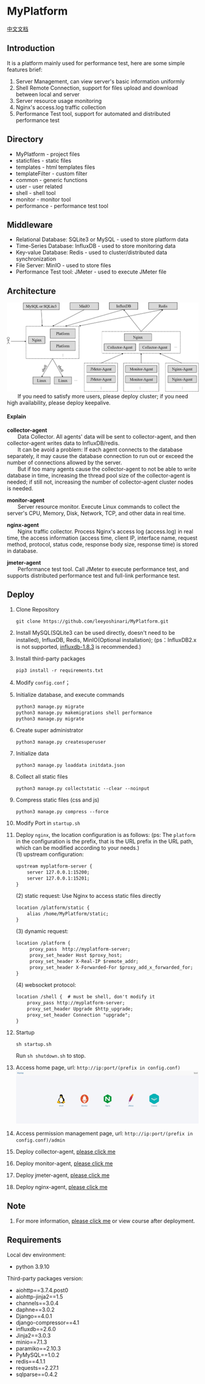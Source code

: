 # MyPlatform
[中文文档](https://github.com/leeyoshinari/MyPlatform/blob/main/templates/README_zh.md)

## Introduction
It is a platform mainly used for performance test, here are some simple features brief: <br>
1. Server Management, can view server's basic information uniformly<br>
2. Shell Remote Connection, support for files upload and download between local and server<br>
3. Server resource usage monitoring<br>
4. Nginx's access.log traffic collection<br>
5. Performance Test tool, support for automated and distributed performance test<br>

## Directory
- MyPlatform - project files
- staticfiles - static files
- templates - html templates files
- templateFilter - custom filter
- common - generic functions
- user - user related
- shell - shell tool
- monitor - monitor tool
- performance - performance test tool

## Middleware
- Relational Database: SQLite3 or MySQL - used to store platform data
- Time-Series Database: InfluxDB - used to store monitoring data
- Key-value Database: Redis - used to cluster/distributed data synchronization
- File Server: MinIO - used to store files
- Performance Test tool: JMeter - used to execute JMeter file

## Architecture
![](https://github.com/leeyoshinari/MyPlatform/blob/main/staticfiles/img/myPlarform.png)
&emsp;&emsp;If you need to satisfy more users, please deploy cluster; if you need high availability, please deploy keepalive.

#### Explain
**collector-agent**<br>
&emsp;&emsp;Data Collector. All agents' data will be sent to collector-agent, and then collector-agent writes data to InfluxDB/redis.<br>
&emsp;&emsp;It can be avoid a problem: If each agent connects to the database separately, it may cause the database connection to run out or exceed the number of connections allowed by the server. <br>
&emsp;&emsp;But if too many agents cause the collector-agent to not be able to write database in time, increasing the thread pool size of the collector-agent is needed; if still not, increasing the number of collector-agent cluster nodes is needed.

**monitor-agent**<br>
&emsp;&emsp;Server resource monitor. Execute Linux commands to collect the server's CPU, Memory, Disk, Network, TCP, and other data in real time.

**nginx-agent**<br>
&emsp;&emsp;Nginx traffic collector. Process Nginx's access log (access.log) in real time, the access information (access time, client IP, interface name, request method, protocol, status code, response body size, response time) is stored in database.

**jmeter-agent**<br>
&emsp;&emsp;Performance test tool. Call JMeter to execute performance test, and supports distributed performance test and full-link performance test.

## Deploy
1. Clone Repository
    ```shell script
    git clone https://github.com/leeyoshinari/MyPlatform.git
    ``` 

2. Install MySQL(SQLite3 can be used directly, doesn't need to be installed), InfluxDB, Redis, MinIO(Optional installation); (ps：InfluxDB2.x is not supported, [ influxdb-1.8.3](https://dl.influxdata.com/influxdb/releases/influxdb-1.8.3.x86_64.rpm ) is recommended.)

3. Install third-party packages
    ```shell script
    pip3 install -r requirements.txt
    ```

4. Modify `config.conf`；

5. Initialize database, and execute commands
    ```shell script
    python3 manage.py migrate
    python3 manage.py makemigrations shell performance
    python3 manage.py migrate
    ```

6. Create super administrator
    ```shell script
    python3 manage.py createsuperuser
    ```

7. Initialize data
    ```shell script
    python3 manage.py loaddata initdata.json
    ```

8. Collect all static files
    ```shell script
    python3 manage.py collectstatic --clear --noinput
    ```

9. Compress static files (css and js)
    ```shell script
    python3 manage.py compress --force
    ```

10. Modify Port in `startup.sh`

11. Deploy `nginx`, the location configuration is as follows: (ps: The `platform` in the configuration is the prefix, that is the URL prefix in the URL path, which can be modified according to your needs.)<br>
    (1) upstream configuration:
    ```shell script
    upstream myplatform-server {
        server 127.0.0.1:15200;
        server 127.0.0.1:15201;
    }
    ```
    (2) static request: Use Nginx to access static files directly
    ```shell script
    location /platform/static {
        alias /home/MyPlatform/static;
    }
    ```
    (3) dynamic request:
    ```shell script
    location /platform {
         proxy_pass  http://myplatform-server;
         proxy_set_header Host $proxy_host;
         proxy_set_header X-Real-IP $remote_addr;
         proxy_set_header X-Forwarded-For $proxy_add_x_forwarded_for;
    }
    ```
    (4) websocket protocol:
    ```shell script
    location /shell {  # must be shell, don't modify it
        proxy_pass http://myplatform-server;
        proxy_set_header Upgrade $http_upgrade;
        proxy_set_header Connection "upgrade";
    }
    ```

12. Startup
    ```shell script
    sh startup.sh
    ```
    Run `sh shutdown.sh` to stop.

13. Access home page, url: `http://ip:port/(prefix in config.conf)`
![](https://github.com/leeyoshinari/MyPlatform/blob/main/staticfiles/img/home.JPG)

14. Access permission management page, url: `http://ip:port/(prefix in config.conf)/admin`

15. Deploy collector-agent, [please click me](https://github.com/leeyoshinari/collector_agent)

16. Deploy monitor-agent, [please click me](https://github.com/leeyoshinari/monitor_agent)

17. Deploy jmeter-agent, [please click me](https://github.com/leeyoshinari/jmeter_agent)

18. Deploy nginx-agent, [please click me](https://github.com/leeyoshinari/nginx_agent)

## Note
1. For more information, [please click me](https://github.com/leeyoshinari/MyPlatform/blob/main/templates/course_en.md) or view course after deployment.

## Requirements
Local dev environment:
- python 3.9.10

Third-party packages version:
- aiohttp==3.7.4.post0
- aiohttp-jinja2==1.5
- channels==3.0.4
- daphne==3.0.2
- Django==4.0.1
- django-compressor==4.1
- influxdb==2.6.0
- Jinja2==3.0.3
- minio==7.1.3
- paramiko==2.10.3
- PyMySQL==1.0.2
- redis==4.1.1
- requests==2.27.1
- sqlparse==0.4.2
